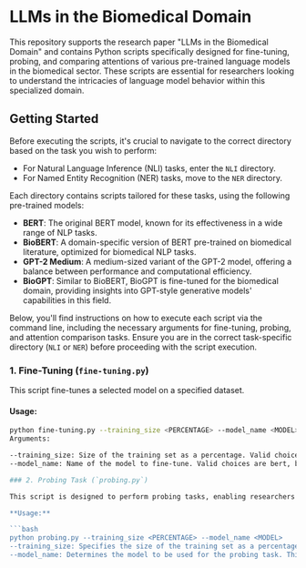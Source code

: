 # LLMs in the Biomedical Domain

This repository supports the research paper "LLMs in the Biomedical Domain" and contains Python scripts specifically designed for fine-tuning, probing, and comparing attentions of various pre-trained language models in the biomedical sector. These scripts are essential for researchers looking to understand the intricacies of language model behavior within this specialized domain.

## Getting Started

Before executing the scripts, it's crucial to navigate to the correct directory based on the task you wish to perform:

- For Natural Language Inference (NLI) tasks, enter the `NLI` directory.
- For Named Entity Recognition (NER) tasks, move to the `NER` directory.

Each directory contains scripts tailored for these tasks, using the following pre-trained models:

- **BERT**: The original BERT model, known for its effectiveness in a wide range of NLP tasks.
- **BioBERT**: A domain-specific version of BERT pre-trained on biomedical literature, optimized for biomedical NLP tasks.
- **GPT-2 Medium**: A medium-sized variant of the GPT-2 model, offering a balance between performance and computational efficiency.
- **BioGPT**: Similar to BioBERT, BioGPT is fine-tuned for the biomedical domain, providing insights into GPT-style generative models' capabilities in this field.

Below, you'll find instructions on how to execute each script via the command line, including the necessary arguments for fine-tuning, probing, and attention comparison tasks. Ensure you are in the correct task-specific directory (`NLI` or `NER`) before proceeding with the script execution.

### 1. Fine-Tuning (`fine-tuning.py`)

This script fine-tunes a selected model on a specified dataset.

#### Usage:

```bash
python fine-tuning.py --training_size <PERCENTAGE> --model_name <MODEL>
Arguments:

--training_size: Size of the training set as a percentage. Valid choices are 0, 10, 30, 50, and 100.
--model_name: Name of the model to fine-tune. Valid choices are bert, biobert, gpt2, and biogpt. 

### 2. Probing Task (`probing.py`)

This script is designed to perform probing tasks, enabling researchers to analyze and understand the capabilities of pre-trained or fine-tuned models within the biomedical domain. It's particularly useful for assessing model understanding of complex biomedical concepts and relationships.

**Usage:**

```bash
python probing.py --training_size <PERCENTAGE> --model_name <MODEL>
--training_size: Specifies the size of the training set as a percentage. This allows for experimentation with varying amounts of training data to see how it affects model performance. Valid choices are 0, 10, 30, 50, and 100.
--model_name: Determines the model to be used for the probing task. This script supports a range of models tailored for biomedical tasks, including bert, biobert, gpt2, and biogpt, allowing for comparative analysis across different architectures and training regimes.
